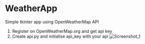 # WeatherApp
Simple tkinter app using OpenWeatherMap API
1. Register on OpenWeatherMap.org and get api key
2. Create api.py and initialise api_key with your api
![Screenshot_1](https://user-images.githubusercontent.com/71739328/143325293-7f7697c8-c720-4a05-b945-f745964686d8.png)
